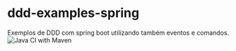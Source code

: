 # ddd-examples-spring
Exemplos de DDD com spring boot utilizando também eventos e comandos.
![Java CI with Maven](https://github.com/javaboybr/ddd-examples-spring/workflows/Java%20CI%20with%20Maven/badge.svg)
